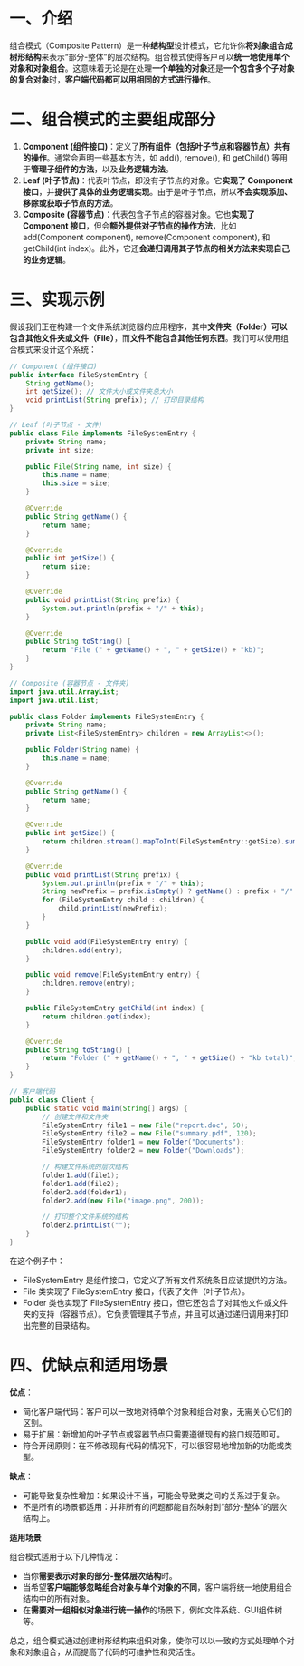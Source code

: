# 一、介绍

组合模式（Composite Pattern）是一种**结构型**设计模式，它允许你**将对象组合成树形结构**来表示“部分-整体”的层次结构。组合模式使得客户可以**统一地使用单个对象和对象组合**。这意味着无论是在处理**一个单独的对象**还是**一个包含多个子对象的复合对象**时，**客户端代码都可以用相同的方式进行操作**。

# 二、组合模式的主要组成部分

1. **Component (组件接口)**：定义了**所有组件（包括叶子节点和容器节点）共有的操作**。通常会声明一些基本方法，如 add(), remove(), 和 getChild() 等用于**管理子组件的方法**，以及**业务逻辑方法**。
2. **Leaf (叶子节点)**：代表叶节点，即没有子节点的对象。它**实现了 Component 接口**，并**提供了具体的业务逻辑实现**。由于是叶子节点，所以**不会实现添加、移除或获取子节点的方法**。
3. **Composite (容器节点)**：代表包含子节点的容器对象。它也**实现了 Component 接口**，但会**额外提供对子节点的操作方法**，比如 add(Component component), remove(Component component), 和 getChild(int index)。此外，它还**会递归调用其子节点的相关方法来实现自己的业务逻辑**。

# 三、实现示例

假设我们正在构建一个文件系统浏览器的应用程序，其中**文件夹（Folder）可以包含其他文件夹或文件（File）**，而**文件不能包含其他任何东西**。我们可以使用组合模式来设计这个系统：

```java
// Component (组件接口)
public interface FileSystemEntry {
    String getName();
    int getSize(); // 文件大小或文件夹总大小
    void printList(String prefix); // 打印目录结构
}

// Leaf (叶子节点 - 文件)
public class File implements FileSystemEntry {
    private String name;
    private int size;

    public File(String name, int size) {
        this.name = name;
        this.size = size;
    }

    @Override
    public String getName() {
        return name;
    }

    @Override
    public int getSize() {
        return size;
    }

    @Override
    public void printList(String prefix) {
        System.out.println(prefix + "/" + this);
    }

    @Override
    public String toString() {
        return "File (" + getName() + ", " + getSize() + "kb)";
    }
}

// Composite (容器节点 - 文件夹)
import java.util.ArrayList;
import java.util.List;

public class Folder implements FileSystemEntry {
    private String name;
    private List<FileSystemEntry> children = new ArrayList<>();

    public Folder(String name) {
        this.name = name;
    }

    @Override
    public String getName() {
        return name;
    }

    @Override
    public int getSize() {
        return children.stream().mapToInt(FileSystemEntry::getSize).sum();
    }

    @Override
    public void printList(String prefix) {
        System.out.println(prefix + "/" + this);
        String newPrefix = prefix.isEmpty() ? getName() : prefix + "/" + getName();
        for (FileSystemEntry child : children) {
            child.printList(newPrefix);
        }
    }

    public void add(FileSystemEntry entry) {
        children.add(entry);
    }

    public void remove(FileSystemEntry entry) {
        children.remove(entry);
    }

    public FileSystemEntry getChild(int index) {
        return children.get(index);
    }

    @Override
    public String toString() {
        return "Folder (" + getName() + ", " + getSize() + "kb total)";
    }
}

// 客户端代码
public class Client {
    public static void main(String[] args) {
        // 创建文件和文件夹
        FileSystemEntry file1 = new File("report.doc", 50);
        FileSystemEntry file2 = new File("summary.pdf", 120);
        FileSystemEntry folder1 = new Folder("Documents");
        FileSystemEntry folder2 = new Folder("Downloads");

        // 构建文件系统的层次结构
        folder1.add(file1);
        folder1.add(file2);
        folder2.add(folder1);
        folder2.add(new File("image.png", 200));

        // 打印整个文件系统的结构
        folder2.printList("");
    }
}
```

在这个例子中：

- FileSystemEntry 是组件接口，它定义了所有文件系统条目应该提供的方法。
- File 类实现了 FileSystemEntry 接口，代表了文件（叶子节点）。
- Folder 类也实现了 FileSystemEntry 接口，但它还包含了对其他文件或文件夹的支持（容器节点）。它负责管理其子节点，并且可以通过递归调用来打印出完整的目录结构。

# 四、优缺点和适用场景

**优点**：

- 简化客户端代码：客户可以一致地对待单个对象和组合对象，无需关心它们的区别。
- 易于扩展：新增加的叶子节点或容器节点只需要遵循现有的接口规范即可。
- 符合开闭原则：在不修改现有代码的情况下，可以很容易地增加新的功能或类型。

**缺点**：

- 可能导致复杂性增加：如果设计不当，可能会导致类之间的关系过于复杂。
- 不是所有的场景都适用：并非所有的问题都能自然映射到“部分-整体”的层次结构上。

**适用场景**

组合模式适用于以下几种情况：

- 当你**需要表示对象的部分-整体层次结构**时。
- 当希望**客户端能够忽略组合对象与单个对象的不同**，客户端将统一地使用组合结构中的所有对象。
- 在**需要对一组相似对象进行统一操作**的场景下，例如文件系统、GUI组件树等。

总之，组合模式通过创建树形结构来组织对象，使你可以以一致的方式处理单个对象和对象组合，从而提高了代码的可维护性和灵活性。

